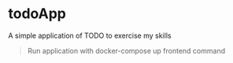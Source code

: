 # todoApp
A simple application of TODO to exercise my skills

> Run application with docker-compose up frontend command
